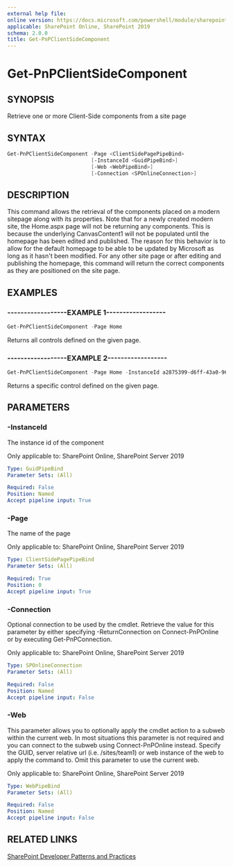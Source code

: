 ```yaml
---
external help file:
online version: https://docs.microsoft.com/powershell/module/sharepoint-pnp/get-pnpclientsidecomponent
applicable: SharePoint Online, SharePoint 2019
schema: 2.0.0
title: Get-PnPClientSideComponent
---
```


# Get-PnPClientSideComponent

## SYNOPSIS
Retrieve one or more Client-Side components from a site page

## SYNTAX 

```powershell
Get-PnPClientSideComponent -Page <ClientSidePagePipeBind>
                           [-InstanceId <GuidPipeBind>]
                           [-Web <WebPipeBind>]
                           [-Connection <SPOnlineConnection>]
```

## DESCRIPTION
This command allows the retrieval of the components placed on a modern sitepage along with its properties. Note that for a newly created modern site, the Home.aspx page will not be returning any components. This is because the underlying CanvasContent1 will not be populated until the homepage has been edited and published. The reason for this behavior is to allow for the default homepage to be able to be updated by Microsoft as long as it hasn't been modified. For any other site page or after editing and publishing the homepage, this command will return the correct components as they are positioned on the site page.

## EXAMPLES

### ------------------EXAMPLE 1------------------
```powershell
Get-PnPClientSideComponent -Page Home
```

Returns all controls defined on the given page.

### ------------------EXAMPLE 2------------------
```powershell
Get-PnPClientSideComponent -Page Home -InstanceId a2875399-d6ff-43a0-96da-be6ae5875f82
```

Returns a specific control defined on the given page.

## PARAMETERS

### -InstanceId
The instance id of the component

Only applicable to: SharePoint Online, SharePoint Server 2019

```yaml
Type: GuidPipeBind
Parameter Sets: (All)

Required: False
Position: Named
Accept pipeline input: True
```

### -Page
The name of the page

Only applicable to: SharePoint Online, SharePoint Server 2019

```yaml
Type: ClientSidePagePipeBind
Parameter Sets: (All)

Required: True
Position: 0
Accept pipeline input: True
```

### -Connection
Optional connection to be used by the cmdlet. Retrieve the value for this parameter by either specifying -ReturnConnection on Connect-PnPOnline or by executing Get-PnPConnection.

Only applicable to: SharePoint Online, SharePoint Server 2019

```yaml
Type: SPOnlineConnection
Parameter Sets: (All)

Required: False
Position: Named
Accept pipeline input: False
```

### -Web
This parameter allows you to optionally apply the cmdlet action to a subweb within the current web. In most situations this parameter is not required and you can connect to the subweb using Connect-PnPOnline instead. Specify the GUID, server relative url (i.e. /sites/team1) or web instance of the web to apply the command to. Omit this parameter to use the current web.

Only applicable to: SharePoint Online, SharePoint Server 2019

```yaml
Type: WebPipeBind
Parameter Sets: (All)

Required: False
Position: Named
Accept pipeline input: False
```

## RELATED LINKS

[SharePoint Developer Patterns and Practices](https://aka.ms/sppnp)